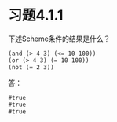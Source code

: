# 习题4.1.1
下述Scheme条件的结果是什么？
```
(and (> 4 3) (<= 10 100))
(or (> 4 3) (= 10 100))
(not (= 2 3))
```
答：
```
#true
#true
#true
```
